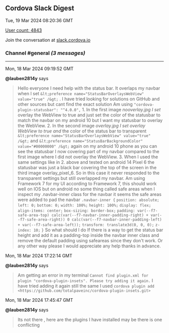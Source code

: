 ## Cordova Slack Digest
Tue, 19 Mar 2024 08:20:36 GMT

[User count: 4843](https://cordova.slack.com/)


Join the conversation at [slack.cordova.io](http://slack.cordova.io/)

### __Channel #general__ _(3 messages)_
---

Mon, 18 Mar 2024 09:19:52 GMT

__@lauben2814y__ says 
> Hello everyone I need help with the status bar. It overlaps my navbar when I set `&lt;preference name="StatusBarOverlaysWebView" value="true" /&gt;` .                                                                                                            I have tried looking for solutions on GitHub and other sources but cant find the exact solution                                                                                                                                                                     Am using `"cordova-plugin-statusbar": "^4.0.0",`                                                                                                                                                                                                                                                          1. In the first image *nooverlay.jpg I set* overlay the WebView to true and just set the color of the statusbar to match the navbar on my  android 10  but I want my statusbar to overlay the WebView.                                                                                                                                                                                                                                                                                                   2. In the second  image *overlay.jpg I set overlay WebView to true and*  the color of the status bar to transparent `&lt;preference name="StatusBarOverlaysWebView" value="true" /&gt;`   and `&lt;preference name="StatusBarBackgroundColor" value="#00000000" /&gt;`  again on my android 10 phone as you can see the statusbar I now covering part of my navbar compared to the first image where I did not overlay the WebView.                                                                                                                                                                                                                                                                                 3. When I used the same settings like in 2. above and tested on android 14 Pixel 6 the statusbar was just a black bar covering the top of the screen in the third image overlay_pixel_6. So in this case it never responded to the transparent settings but still overlapped my navbar.                                                                                                                                                                           Am using Framework 7 for my UI according to Framework 7, this should work well on IOS  but on android no some thing called safe areas when I inspect my .navbar-inner class for the navbar it seems the safe areas were added to pad the navbar                                                                                                                                                                                                                 `.navbar-inner {`
>     `position: absolute;`
>     `left: 0;`
>     `bottom: 0;`
>     `width: 100%;`
>     `height: 100%;`
>     `display: flex;`
>     `align-items: center;`
>     `box-sizing: border-box;`
>     `padding: var(--f7-safe-area-top) calc(var(--f7-navbar-inner-padding-right) + var(--f7-safe-area-right)) 0 calc(var(--f7-navbar-inner-padding-left) + var(--f7-safe-area-left));`
>     `transform: translate3d(0, 0, 0);`
>     `z-index: 10;`
> `}`                                                                                                                                                                                                                                                                                                                                So what should I do If there is a way to get the status bar height and add it as a padding-top inside the navbar inner class and remove the default padding using safeareas since they don't work. Or any other way please I would appreciate any help thanks in advance.
> 

Mon, 18 Mar 2024 17:22:14 GMT

__@lauben2814y__ says 
> Am getting an error in my terminal `Cannot find plugin.xml for plugin "cordova-plugin-insets". Please try adding it again.` I have tried adding it again still the same I used `cordova plugin add <https://github.com/totalpaveinc/cordova-plugin-insets.git>`
> 

Mon, 18 Mar 2024 17:45:47 GMT

__@lauben2814y__ says 
> Its not there ,  here are the plugins I have installed may be there is one conflicting
> 
